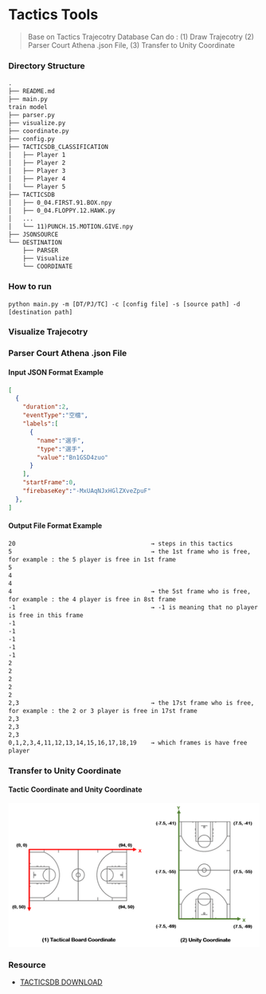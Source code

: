 # Tactics Tools
  > Base on Tactics Trajecotry Database
  > Can do : (1) Draw Trajecotry (2) Parser Court Athena .json File, (3) Transfer to Unity Coordinate


### Directory Structure

    .
    ├── README.md
    ├── main.py                                                                 train model
    ├── parser.py
    ├── visualize.py
    ├── coordinate.py
    ├── config.py
    ├── TACTICSDB_CLASSIFICATION
    │   ├── Player 1
    │   ├── Player 2
    │   ├── Player 3
    │   ├── Player 4
    │   └── Player 5
    ├── TACTICSDB
    │   ├── 0_04.FIRST.91.BOX.npy
    │   ├── 0_04.FLOPPY.12.HAWK.py
    │   ...
    │   └── 11)PUNCH.15.MOTION.GIVE.npy
    ├── JSONSOURCE                                                                 
    └── DESTINATION
        ├── PARSER
        ├── Visualize
        └── COORDINATE



### How to run
```
python main.py -m [DT/PJ/TC] -c [config file] -s [source path] -d [destination path]
```

### Visualize Trajecotry

### Parser Court Athena .json File

#### Input JSON Format Example

  ```json
  [
    {
      "duration":2,
      "eventType":"空檔",
      "labels":[
        {
          "name":"選手",
          "type":"選手",
          "value":"Bn1GSD4zuo"
        }
      ],
      "startFrame":0,
      "firebaseKey":"-MxUAqNJxHGlZXveZpuF"
    },
  ]
  ```

#### Output File Format Example
  
  ```
  20                                      → steps in this tactics
  5                                       → the 1st frame who is free, for example : the 5 player is free in 1st frame
  5
  4
  4
  4                                       → the 5st frame who is free, for example : the 4 player is free in 8st frame
  -1                                      → -1 is meaning that no player is free in this frame
  -1
  -1
  -1
  -1
  -1
  2
  2
  2
  2
  2
  2,3                                     → the 17st frame who is free, for example : the 2 or 3 player is free in 17st frame
  2,3
  2,3
  2,3
  0,1,2,3,4,11,12,13,14,15,16,17,18,19    → which frames is have free player
  ```

### Transfer to Unity Coordinate

#### Tactic Coordinate and Unity Coordinate
![image](https://github.com/Demi871023/Dribbling-Analysis/blob/main/Tactics%20Tools/PICTURE/TCIMG2.png)



### Resource
* [TACTICSDB DOWNLOAD](https://365nthu-my.sharepoint.com/:u:/g/personal/110062534_office365_nthu_edu_tw/EZzc5UCJwg1KpKpVeBId-eMB0wrnaIgxpihlwSK6Xx4x4w?e=wz5eD3)
